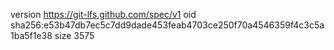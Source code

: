 version https://git-lfs.github.com/spec/v1
oid sha256:e53b47db7ec5c7dd9dade453feab4703ce250f70a4546359f4c3c5a1ba5f1e38
size 3575
